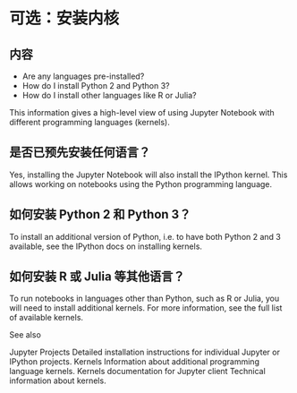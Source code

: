 # 可选：安装内核

## 内容

- Are any languages pre-installed?
- How do I install Python 2 and Python 3?
- How do I install other languages like R or Julia?

This information gives a high-level view of using Jupyter Notebook with different programming languages (kernels).

## 是否已预先安装任何语言？

Yes, installing the Jupyter Notebook will also install the IPython kernel. This allows working on notebooks using the Python programming language.

## 如何安装 Python 2 和 Python 3？

To install an additional version of Python, i.e. to have both Python 2 and 3 available, see the IPython docs on installing kernels.

## 如何安装 R 或 Julia 等其他语言？

To run notebooks in languages other than Python, such as R or Julia, you will need to install additional kernels. For more information, see the full list of available kernels.

See also

Jupyter Projects
Detailed installation instructions for individual Jupyter or IPython projects.
Kernels
Information about additional programming language kernels.
Kernels documentation for Jupyter client
Technical information about kernels.
